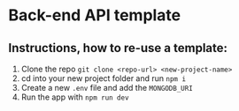 # Back-end API template 


##  Instructions, how to re-use a template:

1. Clone the repo `git clone <repo-url> <new-project-name>`
2. cd into your new project folder and run `npm i` 
3. Create a new `.env` file and add the `MONGODB_URI`
4. Run the app with `npm run dev`
